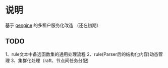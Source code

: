 
# 说明

基于 [gengine](https://github.com/bilibili/gengine) 的多租户服务化改造
（还在初期）

## TODO
1、rule文本中备选函数集的通用处理流程
2、rule(Parser后的结构化内容)动态管理
3、集群化处理（raft、节点间任务分配)